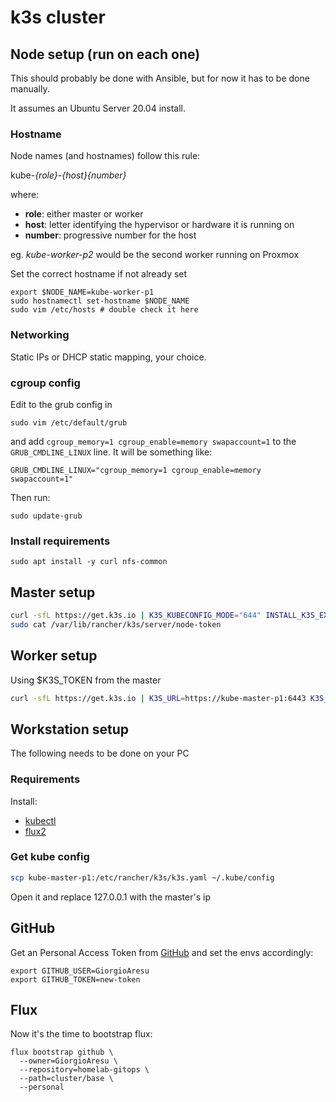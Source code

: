 # k3s cluster

## Node setup (run on each one)

This should probably be done with Ansible, but for now it has to be done manually.

It assumes an Ubuntu Server 20.04 install.


### Hostname

Node names (and hostnames) follow this rule:

kube-*{role}*-*{host}{number}*

where:

- **role**: either master or worker
- **host**: letter identifying the hypervisor or hardware it is running on
- **number**: progressive number for the host

eg. *kube-worker-p2* would be the second worker running on Proxmox

Set the correct hostname if not already set
```shell
export $NODE_NAME=kube-worker-p1
sudo hostnamectl set-hostname $NODE_NAME
sudo vim /etc/hosts # double check it here
```


### Networking

Static IPs or DHCP static mapping, your choice.


### cgroup config

Edit to the grub config in

```shell
sudo vim /etc/default/grub
```

and add 
`cgroup_memory=1 cgroup_enable=memory swapaccount=1` to the `GRUB_CMDLINE_LINUX` line. It will be something like:

```
GRUB_CMDLINE_LINUX="cgroup_memory=1 cgroup_enable=memory swapaccount=1"
```

Then run:

```shell
sudo update-grub
```

### Install requirements

```shell
sudo apt install -y curl nfs-common
```


## Master setup

```bash
curl -sfL https://get.k3s.io | K3S_KUBECONFIG_MODE="644" INSTALL_K3S_EXEC="--disable traefik --disable servicelb --disable metrics-server" sh -
sudo cat /var/lib/rancher/k3s/server/node-token
```


## Worker setup

Using $K3S_TOKEN from the master

```bash
curl -sfL https://get.k3s.io | K3S_URL=https://kube-master-p1:6443 K3S_TOKEN=${K3S_TOKEN} sh - 
```


## Workstation setup

The following needs to be done on your PC


### Requirements

Install:

- [kubectl](https://kubernetes.io/docs/tasks/tools/)
- [flux2](https://fluxcd.io/docs/installation/#install-the-flux-cli)


### Get kube config

```bash
scp kube-master-p1:/etc/rancher/k3s/k3s.yaml ~/.kube/config
```

Open it and replace 127.0.0.1 with the master's ip


## GitHub

Get an Personal Access Token from [GitHub](https://github.com/settings/tokens) and set the envs accordingly:

```
export GITHUB_USER=GiorgioAresu
export GITHUB_TOKEN=new-token
```


## Flux

Now it's the time to bootstrap flux:

```shell
flux bootstrap github \
  --owner=GiorgioAresu \
  --repository=homelab-gitops \
  --path=cluster/base \
  --personal
```

